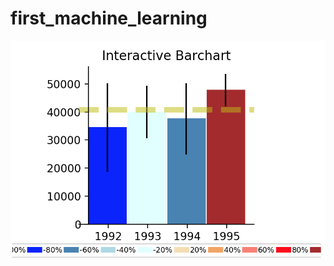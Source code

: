 # first_machine_learning

![Barchart](https://github.com/NoriKaneshige/Interactive_Barchart/blob/master/Interactive_Barchart.png)
